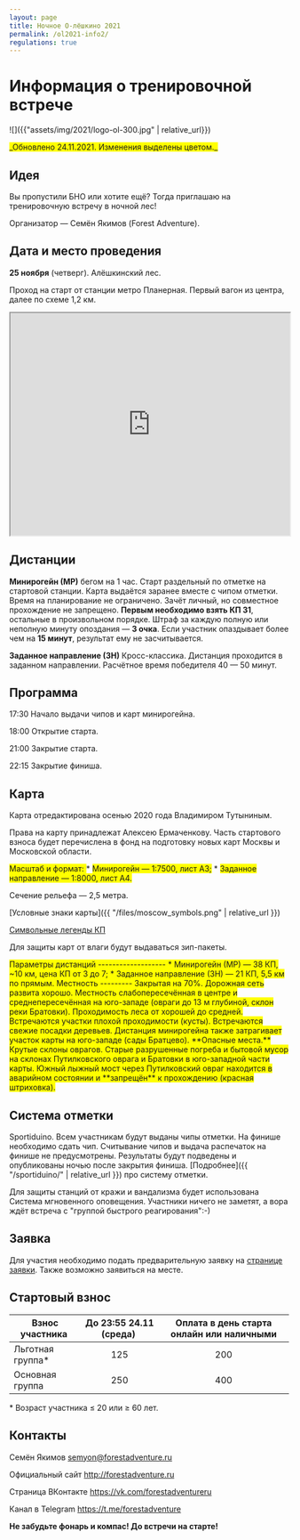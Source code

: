 ```yaml
---
layout: page
title: Ночное О-лёшкино 2021
permalink: /ol2021-info2/
regulations: true
---
```


Информация о тренировочной встрече
==================================

![]({{"assets/img/2021/logo-ol-300.jpg" | relative_url}})

<span style="background-color: #FFFF00">
_Обновлено 24.11.2021. Изменения выделены цветом._
</span>

Идея
---------------------------------------------------

Вы пропустили БНО или хотите ещё?
Тогда приглашаю на тренировочную встречу в ночной лес!

Организатор — Семён Якимов (Forest Adventure).

Дата и место проведения
---------------------------------------------------

**25 ноября** (четверг). Алёшкинский лес.

Проход на старт от станции метро Планерная.
Первый вагон из центра, далее по схеме 1,2 км.

<iframe width="100%" height="400px" src="https://nakarte.me/#m=16/55.86540/37.43081&l=O&nktl=mf6cJuzRDl7msNduLESFSg"></iframe>

Дистанции
---------

**Минирогейн (МР)** бегом на 1 час.
Старт раздельный по отметке на стартовой станции.
Карта выдаётся заранее вместе с чипом отметки.
Время на планирование не ограничено.
Зачёт личный, но совместное прохождение не запрещено.
**Первым необходимо взять КП 31**, остальные в произвольном порядке.
Штраф за каждую полную или неполную минуту опоздания — **3 очка**.
Если участник опаздывает более чем на **15 минут**, результат ему не засчитывается.

**Заданное направление (ЗН)**
Кросс-классика. Дистанция проходится в заданном направлении.
Расчётное время победителя 40 — 50 минут.

Программа
---------

17:30 Начало выдачи чипов и карт минирогейна.

18:00 Открытие старта.

21:00 Закрытие старта.

22:15 Закрытие финиша.

Карта
-----

Карта отредактирована осенью 2020 года Владимиром Тутыниным.

Права на карту принадлежат Алексею Ермаченкову.
Часть стартового взноса будет перечислена в фонд на подготовку новых карт Москвы и Московской области.

<span style="background-color: #FFFF00">
Масштаб и формат:
</span>
* <span style="background-color: #FFFF00">Минирогейн — 1:7500, лист А3;</span>
* <span style="background-color: #FFFF00">Заданное направление — 1:8000, лист А4.</span>

Сечение рельефа — 2,5 метра.

[Условные знаки карты]({{ "/files/moscow_symbols.png" | relative_url }})

[Символьные легенды КП](http://moscompass.ru/mosmeridian/leg.gif)

Для защиты карт от влаги будут выдаваться зип-пакеты.

<span style="background-color: #FFFF00">
Параметры дистанций
-------------------
</span>

<span style="background-color: #FFFF00">
* Минирогейн (МР) — 38 КП, ~10 км, цена КП от 3 до 7;
</span>
<span style="background-color: #FFFF00">
* Заданное направление (ЗН) — 21 КП, 5,5 км по прямым.
</span>

<span style="background-color: #FFFF00">
Местность
---------
</span>

<span style="background-color: #FFFF00">
Закрытая на 70%.
Дорожная сеть развита хорошо.
Местность слабопересечённая в центре и среднепересечённая на юго-западе (овраги до 13 м глубиной, склон реки Братовки).
Проходимость леса от хорошей до средней.
Встречаются участки плохой проходимости (кусты).
Встречаются свежие посадки деревьев.
</span>

<span style="background-color: #FFFF00">
Дистанция минирогейна также затрагивает участок карты на юго-западе (сады Братцево).
</span>

<span style="background-color: #FFFF00">
**Опасные места.**
</span>

<span style="background-color: #FFFF00">
Крутые склоны оврагов.
Старые разрушенные погреба и бытовой мусор на склонах Путилковского оврага и Братовки в юго-западной части карты.
Южный лыжный мост через Путилковский овраг находится в аварийном состоянии и **запрещён** к прохождению (красная штриховка).
</span>

Система отметки
---------------

Sportiduino. Всем участникам будут выданы чипы отметки.
На финише необходимо сдать чип.
Считывание чипов и выдача распечаток на финише не предусмотрены.
Результаты будут подведены и опубликованы ночью после закрытия финиша. 
[Подробнее]({{ "/sportiduino/" | relative_url }}) про систему отметки.

Для защиты станций от кражи и вандализма будет использована Система мгновенного оповещения.
Участники ничего не заметят, а вора ждёт встреча с "группой быстрого реагирования":-)

Заявка
------

Для участия необходимо подать предварительную заявку на [странице заявки](https://orgeo.ru/event/ol2021).
Также возможно заявиться на месте.

Стартовый взнос
---------------

| Взнос участника&nbsp;| До 23:55 24.11 (среда)&nbsp;| Оплата в день старта онлайн или наличными |
|----------------------|:---------------------------:|:---:|
| Льготная группа\*    | 125                         | 200 |
| Основная группа      | 250                         | 400 |

\* Возраст участника ≤ 20 или ≥ 60 лет.

Контакты
--------

Семён Якимов [semyon@forestadventure.ru](mailto:semyon@forestadventure.ru)

Официальный сайт <http://forestadventure.ru>

Страница ВКонтакте <https://vk.com/forestadventureru>

Канал в Telegram <https://t.me/forestadventure>

**Не забудьте фонарь и компас! До встречи на старте!**


